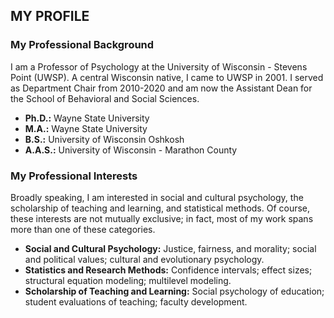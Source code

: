 ## MY PROFILE

### My Professional Background

I am a Professor of Psychology at the University of Wisconsin - Stevens Point (UWSP). A central Wisconsin native, I came to UWSP in 2001. I served as Department Chair from 2010-2020 and am now the Assistant Dean for the School of Behavioral and Social Sciences.

- **Ph.D.:** Wayne State University
- **M.A.:** Wayne State University
- **B.S.:** University of Wisconsin Oshkosh
- **A.A.S.:** University of Wisconsin - Marathon County

### My Professional Interests

Broadly speaking, I am interested in social and cultural psychology, the scholarship of teaching and learning, and statistical methods. Of course, these interests are not mutually exclusive; in fact, most of my work spans more than one of these categories.

- **Social and Cultural Psychology:** Justice, fairness, and morality; social and political values; cultural and evolutionary psychology.
- **Statistics and Research Methods:** Confidence intervals; effect sizes; structural equation modeling; multilevel modeling.
- **Scholarship of Teaching and Learning:** Social psychology of education; student evaluations of teaching; faculty development.

<!--
**cwendorf/cwendorf** is a ✨ _special_ ✨ repository because its `README.md` (this file) appears on your GitHub profile.

Here are some ideas to get you started:

- 🔭 I’m currently working on ...
- 🌱 I’m currently learning ...
- 👯 I’m looking to collaborate on ...
- 🤔 I’m looking for help with ...
- 💬 Ask me about ...
- 📫 How to reach me: ...
- 😄 Pronouns: ...
- ⚡ Fun fact: ...
-->
